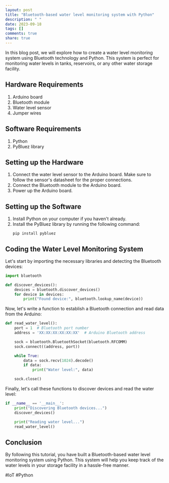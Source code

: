 ```yaml
---
layout: post
title: "Bluetooth-based water level monitoring system with Python"
description: " "
date: 2023-09-18
tags: []
comments: true
share: true
---
```


In this blog post, we will explore how to create a water level monitoring system using Bluetooth technology and Python. This system is perfect for monitoring water levels in tanks, reservoirs, or any other water storage facility.

## Hardware Requirements
1. Arduino board
2. Bluetooth module
3. Water level sensor
4. Jumper wires

## Software Requirements
1. Python
2. PyBluez library

## Setting up the Hardware
1. Connect the water level sensor to the Arduino board. Make sure to follow the sensor's datasheet for the proper connections.
2. Connect the Bluetooth module to the Arduino board.
3. Power up the Arduino board.

## Setting up the Software
1. Install Python on your computer if you haven't already.
2. Install the PyBluez library by running the following command:
    ```
    pip install pybluez
    ```

## Coding the Water Level Monitoring System
Let's start by importing the necessary libraries and detecting the Bluetooth devices:

```python
import bluetooth

def discover_devices():
    devices = bluetooth.discover_devices()
    for device in devices:
        print("Found device:", bluetooth.lookup_name(device))
```
Now, let's write a function to establish a Bluetooth connection and read data from the Arduino:

```python
def read_water_level():
    port = 1  # Bluetooth port number
    address = 'XX:XX:XX:XX:XX:XX'  # Arduino Bluetooth address

    sock = bluetooth.BluetoothSocket(bluetooth.RFCOMM)
    sock.connect((address, port))

    while True:
        data = sock.recv(1024).decode()
        if data:
            print("Water level:", data)

    sock.close()
```

Finally, let's call these functions to discover devices and read the water level:

```python
if __name__ == '__main__':
    print("Discovering Bluetooth devices...")
    discover_devices()

    print("Reading water level...")
    read_water_level()
```

## Conclusion
By following this tutorial, you have built a Bluetooth-based water level monitoring system using Python. This system will help you keep track of the water levels in your storage facility in a hassle-free manner.

#IoT #Python